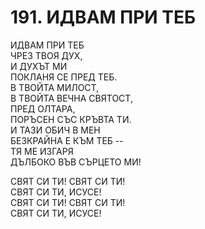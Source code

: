 # 191. ИДВАМ ПРИ ТЕБ  
  
ИДВАМ ПРИ ТЕБ  
ЧРЕЗ ТВОЯ ДУХ,  
И ДУХЪТ МИ  
ПОКЛАНЯ СЕ ПРЕД ТЕБ.  
В ТВОЙТА МИЛОСТ,  
В ТВОЙТА ВЕЧНА СВЯТОСТ,  
ПРЕД ОЛТАРА,  
ПОРЪСЕН СЪС КРЪВТА ТИ.  
И ТАЗИ ОБИЧ В МЕН  
БЕЗКРАЙНА Е КЪМ ТЕБ --  
ТЯ МЕ ИЗГАРЯ  
ДЪЛБОКО ВЪВ СЪРЦЕТО МИ!  
  
СВЯТ СИ ТИ! СВЯТ СИ ТИ!  
СВЯТ СИ ТИ, ИСУСЕ!  
СВЯТ СИ ТИ! СВЯТ СИ ТИ!  
СВЯТ СИ ТИ, ИСУСЕ!  


<DownloadsButton pdf="/pdf/191-idvam-pri-teb.pdf" />

<DownloadChordsButton pdf="/chords/191-idvam-pri-teb_akord.pdf"/>
